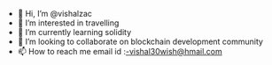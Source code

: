 - 👋 Hi, I’m @vishalzac
- 👀 I’m interested in travelling
- 🌱 I’m currently learning solidity
- 💞️ I’m looking to collaborate on blockchain development community
- 📫 How to reach me email id :-vishal30wish@hmail.com

<!---
vishalzac/vishalzac is a ✨ special ✨ repository because its `README.md` (this file) appears on your GitHub profile.
You can click the Preview link to take a look at your changes.
--->
